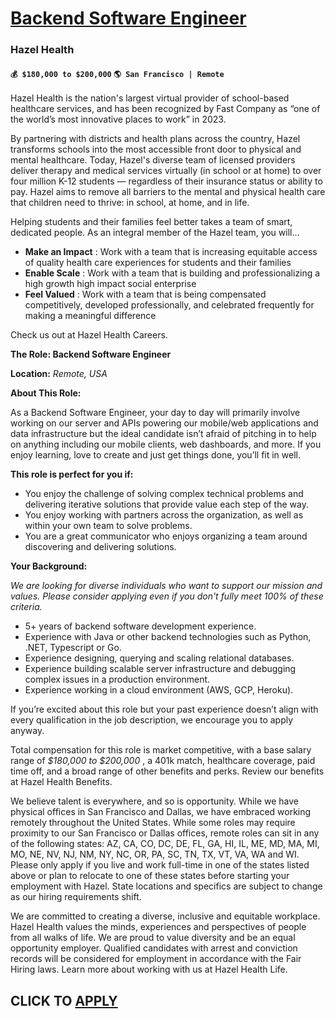 # [Backend Software Engineer](https://www.remotewlb.com/apply/backend-software-engineer-122630)  
### Hazel Health  
#### `💰 $180,000 to $200,000` `🌎 San Francisco | Remote`  

Hazel Health is the nation's largest virtual provider of school-based healthcare services, and has been recognized by Fast Company as “one of the world’s most innovative places to work” in 2023.

By partnering with districts and health plans across the country, Hazel transforms schools into the most accessible front door to physical and mental healthcare. Today, Hazel's diverse team of licensed providers deliver therapy and medical services virtually (in school or at home) to over four million K-12 students — regardless of their insurance status or ability to pay. Hazel aims to remove all barriers to the mental and physical health care that children need to thrive: in school, at home, and in life.

Helping students and their families feel better takes a team of smart, dedicated people. As an integral member of the Hazel team, you will…

  * **Make an Impact** : Work with a team that is increasing equitable access of quality health care experiences for students and their families
  * **Enable Scale** : Work with a team that is building and professionalizing a high growth high impact social enterprise
  * **Feel Valued** : Work with a team that is being compensated competitively, developed professionally, and celebrated frequently for making a meaningful difference

Check us out at Hazel Health Careers.

**The Role: Backend Software Engineer**

**Location:** _Remote, USA_

**About This Role:**

As a Backend Software Engineer, your day to day will primarily involve working on our server and APIs powering our mobile/web applications and data infrastructure but the ideal candidate isn’t afraid of pitching in to help on anything including our mobile clients, web dashboards, and more. If you enjoy learning, love to create and just get things done, you’ll fit in well.

**This role is perfect for you if:**

  * You enjoy the challenge of solving complex technical problems and delivering iterative solutions that provide value each step of the way.
  * You enjoy working with partners across the organization, as well as within your own team to solve problems.
  * You are a great communicator who enjoys organizing a team around discovering and delivering solutions.

**Your Background:**

_We are looking for diverse individuals who want to support our mission and values. Please consider applying even if you don't fully meet 100% of these criteria._

  * 5+ years of backend software development experience.
  * Experience with Java or other backend technologies such as Python, .NET, Typescript or Go.
  * Experience designing, querying and scaling relational databases.
  * Experience building scalable server infrastructure and debugging complex issues in a production environment.
  * Experience working in a cloud environment (AWS, GCP, Heroku).

If you’re excited about this role but your past experience doesn’t align with every qualification in the job description, we encourage you to apply anyway.

Total compensation for this role is market competitive, with a base salary range of _$180,000 to $200,000_ , a 401k match, healthcare coverage, paid time off, and a broad range of other benefits and perks. Review our benefits at Hazel Health Benefits.

We believe talent is everywhere, and so is opportunity. While we have physical offices in San Francisco and Dallas, we have embraced working remotely throughout the United States. While some roles may require proximity to our San Francisco or Dallas offices, remote roles can sit in any of the following states: AZ, CA, CO, DC, DE, FL, GA, HI, IL, ME, MD, MA, MI, MO, NE, NV, NJ, NM, NY, NC, OR, PA, SC, TN, TX, VT, VA, WA and WI. Please only apply if you live and work full-time in one of the states listed above or plan to relocate to one of these states before starting your employment with Hazel. State locations and specifics are subject to change as our hiring requirements shift.

We are committed to creating a diverse, inclusive and equitable workplace. Hazel Health values the minds, experiences and perspectives of people from all walks of life. We are proud to value diversity and be an equal opportunity employer. Qualified candidates with arrest and conviction records will be considered for employment in accordance with the Fair Hiring laws. Learn more about working with us at Hazel Health Life.

  
## CLICK TO [APPLY](https://www.remotewlb.com/apply/backend-software-engineer-122630)

